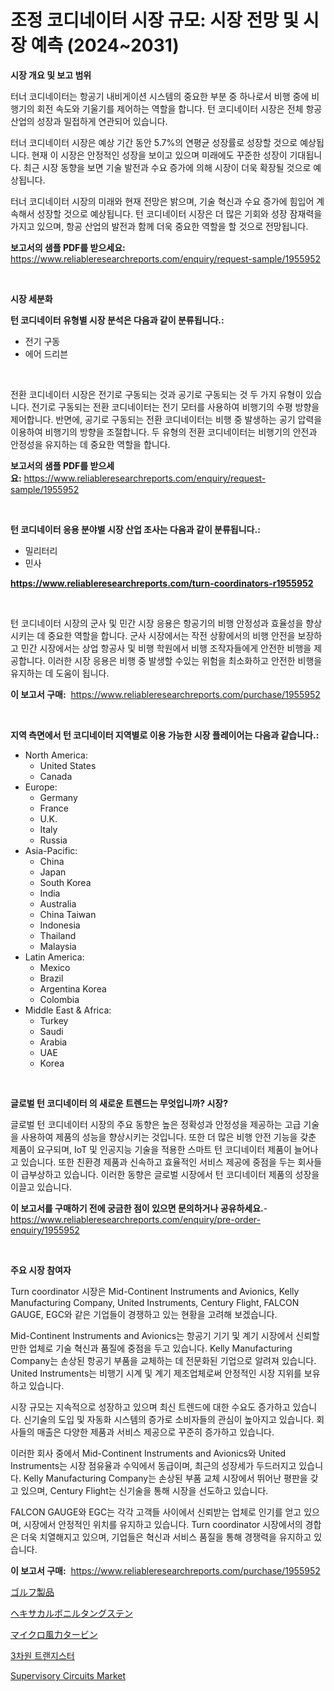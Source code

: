 <p><h1>조정 코디네이터 시장 규모: 시장 전망 및 시장 예측 (2024~2031)</h1></p><p><strong>시장 개요 및 보고 범위</strong></p>
<p><p>터너 코디네이터는 항공기 내비게이션 시스템의 중요한 부분 중 하나로서 비행 중에 비행기의 회전 속도와 기울기를 제어하는 역할을 합니다. 턴 코디네이터 시장은 전체 항공 산업의 성장과 밀접하게 연관되어 있습니다. </p><p>터너 코디네이터 시장은 예상 기간 동안 5.7%의 연평균 성장률로 성장할 것으로 예상됩니다. 현재 이 시장은 안정적인 성장을 보이고 있으며 미래에도 꾸준한 성장이 기대됩니다. 최근 시장 동향을 보면 기술 발전과 수요 증가에 의해 시장이 더욱 확장될 것으로 예상됩니다.</p><p>터너 코디네이터 시장의 미래와 현재 전망은 밝으며, 기술 혁신과 수요 증가에 힘입어 계속해서 성장할 것으로 예상됩니다. 턴 코디네이터 시장은 더 많은 기회와 성장 잠재력을 가지고 있으며, 항공 산업의 발전과 함께 더욱 중요한 역할을 할 것으로 전망됩니다.</p></p>
<p><strong>보고서의 샘플 PDF를 받으세요:</strong> <a href="https://www.reliableresearchreports.com/enquiry/request-sample/1955952">https://www.reliableresearchreports.com/enquiry/request-sample/1955952</a></p>
<p>&nbsp;</p>
<p><strong>시장 세분화</strong></p>
<p><strong>턴 코디네이터 유형별 시장 분석은 다음과 같이 분류됩니다.:</strong></p>
<p><ul><li>전기 구동</li><li>에어 드리븐</li></ul></p>
<p>&nbsp;</p>
<p><p>전환 코디네이터 시장은 전기로 구동되는 것과 공기로 구동되는 것 두 가지 유형이 있습니다. 전기로 구동되는 전환 코디네이터는 전기 모터를 사용하여 비행기의 수평 방향을 제어합니다. 반면에, 공기로 구동되는 전환 코디네이터는 비행 중 발생하는 공기 압력을 이용하여 비행기의 방향을 조절합니다. 두 유형의 전환 코디네이터는 비행기의 안전과 안정성을 유지하는 데 중요한 역할을 합니다.</p></p>
<p><strong>보고서의 샘플 PDF를 받으세요:</strong>&nbsp;<a href="https://www.reliableresearchreports.com/enquiry/request-sample/1955952">https://www.reliableresearchreports.com/enquiry/request-sample/1955952</a></p>
<p>&nbsp;</p>
<p><strong> 턴 코디네이터 응용 분야별 시장 산업 조사는 다음과 같이 분류됩니다.:</strong></p>
<p><ul><li>밀리터리</li><li>민사</li></ul></p>
<p><strong><a href="https://www.reliableresearchreports.com/turn-coordinators-r1955952">https://www.reliableresearchreports.com/turn-coordinators-r1955952</a></strong></p>
<p>&nbsp;</p>
<p><p>턴 코디네이터 시장의 군사 및 민간 시장 응용은 항공기의 비행 안정성과 효율성을 향상시키는 데 중요한 역할을 합니다. 군사 시장에서는 작전 상황에서의 비행 안전을 보장하고 민간 시장에서는 상업 항공사 및 비행 학원에서 비행 조작자들에게 안전한 비행을 제공합니다. 이러한 시장 응용은 비행 중 발생할 수있는 위험을 최소화하고 안전한 비행을 유지하는 데 도움이 됩니다.</p></p>
<p><strong>이 보고서 구매:</strong>&nbsp; <a href="https://www.reliableresearchreports.com/purchase/1955952">https://www.reliableresearchreports.com/purchase/1955952</a></p>
<p>&nbsp;</p>
<p><strong>지역 측면에서 턴 코디네이터 지역별로 이용 가능한 시장 플레이어는 다음과 같습니다.:</strong></p>
<p><ul>
    <li>
        North America:
        <ul>
            <li>United States</li>
            <li>Canada</li>
        </ul>
    </li>
    <li>
        Europe:
        <ul>
            <li>Germany</li>
            <li>France</li>
            <li>U.K.</li>
            <li>Italy</li>
            <li>Russia</li>
        </ul>
    </li>
    <li>
        Asia-Pacific:
        <ul>
            <li>China</li>
            <li>Japan</li>
            <li>South Korea</li>
            <li>India</li>
            <li>Australia</li>
            <li>China Taiwan</li>
            <li>Indonesia</li>
            <li>Thailand</li>
            <li>Malaysia</li>
        </ul>
    </li>
    <li>
        Latin America:
        <ul>
            <li>Mexico</li>
            <li>Brazil</li>
            <li>Argentina Korea</li>
            <li>Colombia</li>
        </ul>
    </li>
    <li>
        Middle East & Africa:
        <ul>
            <li>Turkey</li>
            <li>Saudi</li>
            <li>Arabia</li>
            <li>UAE</li>
            <li>Korea</li>
        </ul>
    </li>
    </ul></p>
<p>&nbsp;</p>
<p><strong>글로벌 턴 코디네이터 의 새로운 트렌드는 무엇입니까? 시장?</strong></p>
<p><p>글로벌 턴 코디네이터 시장의 주요 동향은 높은 정확성과 안정성을 제공하는 고급 기술을 사용하여 제품의 성능을 향상시키는 것입니다. 또한 더 많은 비행 안전 기능을 갖춘 제품이 요구되며, IoT 및 인공지능 기술을 적용한 스마트 턴 코디네이터 제품이 늘어나고 있습니다. 또한 친환경 제품과 신속하고 효율적인 서비스 제공에 중점을 두는 회사들이 급부상하고 있습니다. 이러한 동향은 글로벌 시장에서 턴 코디네이터 제품의 성장을 이끌고 있습니다.</p></p>
<p><strong>이 보고서를 구매하기 전에 궁금한 점이 있으면 문의하거나 공유하세요.</strong>- <a href="https://www.reliableresearchreports.com/enquiry/pre-order-enquiry/1955952">https://www.reliableresearchreports.com/enquiry/pre-order-enquiry/1955952</a></p>
<p>&nbsp;</p>
<p><strong>주요 시장 참여자</strong></p>
<p><p>Turn coordinator 시장은 Mid-Continent Instruments and Avionics, Kelly Manufacturing Company, United Instruments, Century Flight, FALCON GAUGE, EGC와 같은 기업들이 경쟁하고 있는 현황을 고려해 보겠습니다. </p><p>Mid-Continent Instruments and Avionics는 항공기 기기 및 계기 시장에서 신뢰할 만한 업체로 기술 혁신과 품질에 중점을 두고 있습니다. Kelly Manufacturing Company는 손상된 항공기 부품을 교체하는 데 전문화된 기업으로 알려져 있습니다. United Instruments는 비행기 시계 및 계기 제조업체로써 안정적인 시장 지위를 보유하고 있습니다. </p><p>시장 규모는 지속적으로 성장하고 있으며 최신 트렌드에 대한 수요도 증가하고 있습니다. 신기술의 도입 및 자동화 시스템의 증가로 소비자들의 관심이 높아지고 있습니다. 회사들의 매출은 다양한 제품과 서비스 제공으로 꾸준히 증가하고 있습니다. </p><p>이러한 회사 중에서 Mid-Continent Instruments and Avionics와 United Instruments는 시장 점유율과 수익에서 동급이며, 최근의 성장세가 두드러지고 있습니다. Kelly Manufacturing Company는 손상된 부품 교체 시장에서 뛰어난 평판을 갖고 있으며, Century Flight는 신기술을 통해 시장을 선도하고 있습니다. </p><p>FALCON GAUGE와 EGC는 각각 고객들 사이에서 신뢰받는 업체로 인기를 얻고 있으며, 시장에서 안정적인 위치를 유지하고 있습니다. Turn coordinator 시장에서의 경합은 더욱 치열해지고 있으며, 기업들은 혁신과 서비스 품질을 통해 경쟁력을 유지하고 있습니다.</p></p>
<p><strong>이 보고서 구매:</strong>&nbsp;&nbsp;<a href="https://www.reliableresearchreports.com/purchase/1955952">https://www.reliableresearchreports.com/purchase/1955952</a></p>
<p><p><a href="https://medium.com/@josuehezog2023/%E3%82%B4%E3%83%AB%E3%83%95%E8%A3%BD%E5%93%81%E3%81%AE%E5%B8%82%E5%A0%B4%E3%82%B7%E3%82%A7%E3%82%A2%E3%81%AE%E9%80%B2%E5%8C%96%E3%81%A8%E5%B8%82%E5%A0%B4%E6%88%90%E9%95%B7%E3%83%88%E3%83%AC%E3%83%B3%E3%83%892024%E5%B9%B4-2031%E5%B9%B4-e03550312497">ゴルフ製品</a></p><p><a href="https://github.com/vhemk0794148/Market-Research-Report-List-1/blob/main/605209225857.md">ヘキサカルボニルタングステン</a></p><p><a href="https://github.com/pepo3k/Market-Research-Report-List-1/blob/main/212855825858.md">マイクロ風力タービン</a></p><p><a href="https://medium.com/@christianlarkinus/%EC%82%BC%EC%B0%A8%EC%9B%90-%ED%8A%B8%EB%9E%9C%EC%A7%80%EC%8A%A4%ED%84%B0-%EC%8B%9C%EC%9E%A5-%EB%B6%84%EC%84%9D-%EA%B7%B8-%EC%A6%9D%EA%B0%80%EC%9C%A8-%EC%8B%9C%EC%9E%A5-%EC%84%B8%EB%B6%84%ED%99%94-%EB%B0%8F-%EA%B8%80%EB%A1%9C%EB%B2%8C-%EC%82%B0%EC%97%85-%EA%B0%9C%EC%9A%94-e63f79b3eb89">3차원 트랜지스터</a></p><p><a href="https://www.linkedin.com/pulse/supervisory-circuits-market-share-evolution-growth-trends-oxmmc?trackingId=Znyp%2BRGOSrp2yN8riWBLBg%3D%3D">Supervisory Circuits Market</a></p></p>